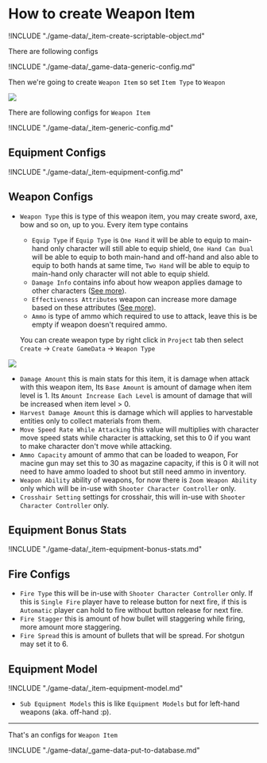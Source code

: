 # How to create Weapon Item

!INCLUDE "./game-data/_item-create-scriptable-object.md"

There are following configs

!INCLUDE "./game-data/_game-data-generic-config.md"

Then we're going to create `Weapon Item` so set `Item Type` to `Weapon`

![](../images/items/003-3.png)

There are following configs for `Weapon Item`

!INCLUDE "./game-data/_item-generic-config.md"

## Equipment Configs

!INCLUDE "./game-data/_item-equipment-config.md"

## Weapon Configs

- `Weapon Type` this is type of this weapon item, you may create sword, axe, bow and so on, up to you. Every item type contains 
    * `Equip Type` if `Equip Type` is `One Hand` it will be able to equip to main-hand only character will still able to equip shield, `One Hand Can Dual` will be able to equip to both main-hand and off-hand and also able to equip to both hands at same time, `Two Hand` will be able to equip to main-hand only character will not able to equip shield. 
    * `Damage Info` contains info about how weapon applies damage to other characters ([See more](pages/018-damage-info ':target=__blank')). 
    * `Effectiveness Attributes` weapon can increase more damage based on these attributes ([See more](pages/104-character-stats-and-relates-data?id=attribute ':target=__blank')). 
    * `Ammo` is type of ammo which required to use to attack, leave this is be empty if weapon doesn't required ammo. 
    
    You can create weapon type by right click in `Project` tab then select `Create` → `Create GameData` → `Weapon Type`

![](../images/items/007.png)

- `Damage Amount` this is main stats for this item, it is damage when attack with this weapon item, Its `Base Amount` is amount of damage when item level is 1. Its `Amount Increase Each Level` is amount of damage that will be increased when item level > 0.
- `Harvest Damage Amount` this is damage which will applies to harvestable entities only to collect materials from them.
- `Move Speed Rate While Attacking` this value will multiplies with character move speed stats while character is attacking, set this to 0 if you want to make character don't move while attacking.
- `Ammo Capacity` amount of ammo that can be loaded to weapon, For macine gun may set this to 30 as magazine capacity, if this is 0 it will not need to have ammo loaded to shoot but still need ammo in inventory.
- `Weapon Ability` ability of weapons, for now there is `Zoom Weapon Ability` only which will be in-use with `Shooter Character Controller` only.
- `Crosshair Setting` settings for crosshair, this will in-use with `Shooter Character Controller` only.

## Equipment Bonus Stats

!INCLUDE "./game-data/_item-equipment-bonus-stats.md"

## Fire Configs

- `Fire Type` this will be in-use with `Shooter Character Controller` only. If this is `Single Fire` player have to release button for next fire, if this is `Automatic` player can hold to fire without button release for next fire.
- `Fire Stagger` this is amount of how bullet will staggering while firing, more amount more staggering.
- `Fire Spread` this is amount of bullets that will be spread. For shotgun may set it to 6.

## Equipment Model

!INCLUDE "./game-data/_item-equipment-model.md"
- `Sub Equipment Models` this is like `Equipment Models` but for left-hand weapons (aka. off-hand :p).

* * *

That's an configs for `Weapon Item`

!INCLUDE "./game-data/_game-data-put-to-database.md"